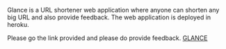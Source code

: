 Glance is a URL shortener web application where anyone can shorten any big URL and also provide feedback. The web application is deployed in heroku.

Please go the link provided and please do provide feedback. [GLANCE](https://glance-97.herokuapp.com/)
